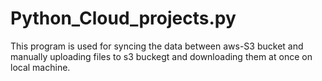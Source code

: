# Python_Cloud_projects.py
This program is used for syncing the data between aws-S3 bucket and manually uploading files to s3 buckegt and downloading them at once on local machine.
